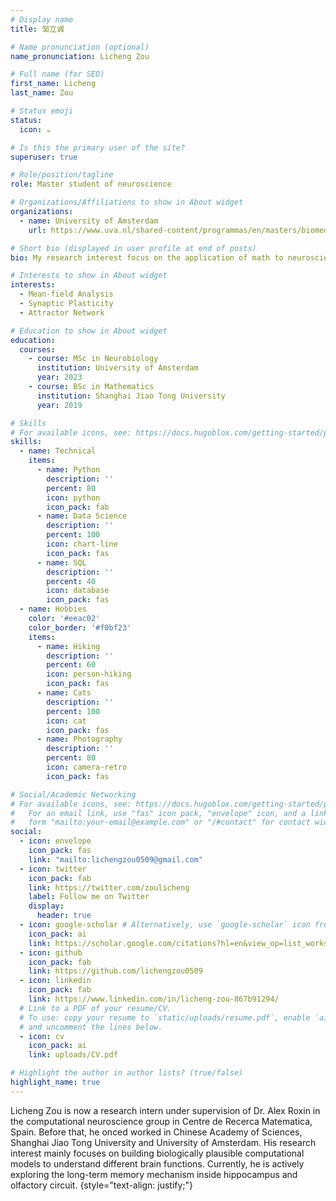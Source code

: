 ```yaml
---
# Display name
title: 邹立诚

# Name pronunciation (optional)
name_pronunciation: Licheng Zou

# Full name (for SEO)
first_name: Licheng
last_name: Zou

# Status emoji
status:
  icon: ☕️

# Is this the primary user of the site?
superuser: true

# Role/position/tagline
role: Master student of neuroscience

# Organizations/Affiliations to show in About widget
organizations:
  - name: University of Amsterdam
    url: https://www.uva.nl/shared-content/programmas/en/masters/biomedical-sciences-neurobiology/study-programme/cognitive-neurobiology-and-clinical-neurophysiology/cognitive-neurobiology-clinical-neurophysiology.html

# Short bio (displayed in user profile at end of posts)
bio: My research interest focus on the application of math to neuroscience, especially in the analysis of spiking neural networks and computational mechanisms of long-term memory and visual encoding.

# Interests to show in About widget
interests:
  - Mean-field Analysis
  - Synaptic Plasticity
  - Attractor Network

# Education to show in About widget
education:
  courses:
    - course: MSc in Neurobiology
      institution: University of Amsterdam
      year: 2023
    - course: BSc in Mathematics
      institution: Shanghai Jiao Tong University
      year: 2019

# Skills
# For available icons, see: https://docs.hugoblox.com/getting-started/page-builder/#icons
skills:
  - name: Technical
    items:
      - name: Python
        description: ''
        percent: 80
        icon: python
        icon_pack: fab
      - name: Data Science
        description: ''
        percent: 100
        icon: chart-line
        icon_pack: fas
      - name: SQL
        description: ''
        percent: 40
        icon: database
        icon_pack: fas
  - name: Hobbies
    color: '#eeac02'
    color_border: '#f0bf23'
    items:
      - name: Hiking
        description: ''
        percent: 60
        icon: person-hiking
        icon_pack: fas
      - name: Cats
        description: ''
        percent: 100
        icon: cat
        icon_pack: fas
      - name: Photography
        description: ''
        percent: 80
        icon: camera-retro
        icon_pack: fas

# Social/Academic Networking
# For available icons, see: https://docs.hugoblox.com/getting-started/page-builder/#icons
#   For an email link, use "fas" icon pack, "envelope" icon, and a link in the
#   form "mailto:your-email@example.com" or "/#contact" for contact widget.
social:
  - icon: envelope
    icon_pack: fas
    link: "mailto:lichengzou0509@gmail.com"
  - icon: twitter
    icon_pack: fab
    link: https://twitter.com/zoulicheng
    label: Follow me on Twitter
    display:
      header: true
  - icon: google-scholar # Alternatively, use `google-scholar` icon from `ai` icon pack
    icon_pack: ai
    link: https://scholar.google.com/citations?hl=en&view_op=list_works&gmla=AH70aAV4SaEIWCG47KpBD5pzgJod5gVyFbnMCjY7QV39CMWDqqtF4pWuyt78ixnXSTVcLP4Td-mvHs1zUfBt3N6BcT1j&user=KxgVoa4AAAAJ
  - icon: github
    icon_pack: fab
    link: https://github.com/lichengzou0509
  - icon: linkedin
    icon_pack: fab
    link: https://www.linkedin.com/in/licheng-zou-867b91294/
  # Link to a PDF of your resume/CV.
  # To use: copy your resume to `static/uploads/resume.pdf`, enable `ai` icons in `params.yaml`,
  # and uncomment the lines below.
  - icon: cv
    icon_pack: ai
    link: uploads/CV.pdf

# Highlight the author in author lists? (true/false)
highlight_name: true
---
```


Licheng Zou is now a research intern under supervision of Dr. Alex Roxin in the computational neuroscience group in Centre de Recerca Matematica, Spain. Before that, he onced worked in Chinese Academy of Sciences, Shanghai Jiao Tong University and University of Amsterdam. His research interest mainly focuses on building biologically plausible computational models to understand different brain functions. Currently, he is actively exploring the long-term memory mechanism inside hippocampus and olfactory circuit.
{style="text-align: justify;"}
